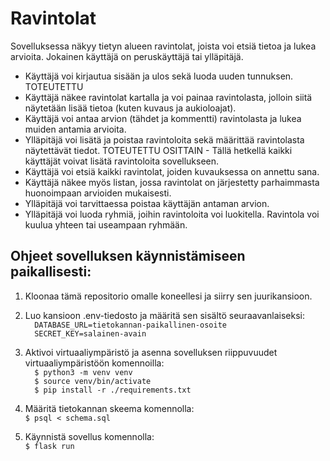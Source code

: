 # Ravintolat
Sovelluksessa näkyy tietyn alueen ravintolat, joista voi etsiä tietoa ja lukea arvioita. Jokainen käyttäjä on peruskäyttäjä tai ylläpitäjä.
 * Käyttäjä voi kirjautua sisään ja ulos sekä luoda uuden tunnuksen. TOTEUTETTU
 * Käyttäjä näkee ravintolat kartalla ja voi painaa ravintolasta, jolloin siitä näytetään lisää tietoa (kuten kuvaus ja aukioloajat).
 * Käyttäjä voi antaa arvion (tähdet ja kommentti) ravintolasta ja lukea muiden antamia arvioita.
 * Ylläpitäjä voi lisätä ja poistaa ravintoloita sekä määrittää ravintolasta näytettävät tiedot. TOTEUTETTU OSITTAIN - Tällä hetkellä kaikki käyttäjät voivat lisätä ravintoloita sovellukseen.
 * Käyttäjä voi etsiä kaikki ravintolat, joiden kuvauksessa on annettu sana.
 * Käyttäjä näkee myös listan, jossa ravintolat on järjestetty parhaimmasta huonoimpaan arvioiden mukaisesti.
 * Ylläpitäjä voi tarvittaessa poistaa käyttäjän antaman arvion.
 * Ylläpitäjä voi luoda ryhmiä, joihin ravintoloita voi luokitella. Ravintola voi kuulua yhteen tai useampaan ryhmään.



## Ohjeet sovelluksen käynnistämiseen paikallisesti:

1. Kloonaa tämä repositorio omalle koneellesi ja siirry sen juurikansioon.
2. Luo kansioon .env-tiedosto ja määritä sen sisältö seuraavanlaiseksi:  
``  
DATABASE_URL=tietokannan-paikallinen-osoite  
``  
``  
SECRET_KEY=salainen-avain  
``

4. Aktivoi virtuaaliympäristö ja asenna sovelluksen riippuvuudet virtuaaliympäristöön komennoilla:  
``  
$ python3 -m venv venv
``  
``  
$ source venv/bin/activate  
``  
``  
$ pip install -r ./requirements.txt  
``  
6. Määritä tietokannan skeema komennolla:  
``
$ psql < schema.sql
``
7. Käynnistä sovellus komennolla:  
``
$ flask run
``
